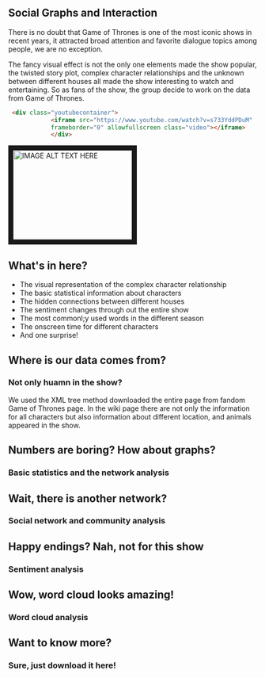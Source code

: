 ## Social Graphs and Interaction

There is no doubt that Game of Thrones is one of the most iconic shows in recent years, it attracted broad attention and favorite dialogue topics among people, we are no exception. 

The fancy visual effect is not the only one elements made the show popular, the twisted story plot, complex character relationships and the unknown between different houses all made the show interesting to watch and entertaining. So as fans of the show, the group decide to work on the data from Game of Thrones. 



```html
 <div class="youtubecontainer">
            <iframe src="https://www.youtube.com/watch?v=s733YddPDuM" 
            frameborder="0" allowfullscreen class="video"></iframe>
            </div>
```

<a href="http://www.youtube.com/watch?feature=player_embedded&v=s733YddPDuM
" target="_blank"><img src="http://img.youtube.com/vi/s733YddPDuM/0.jpg" 
alt="IMAGE ALT TEXT HERE" width="240" height="180" border="10" /></a>

## What's in here? 

* The visual representation of the complex character relationship
* The basic statistical information about characters 
* The hidden connections between different houses 
* The sentiment changes through out the entire show 
* The most commonl;y used words in the different season 
* The onscreen time for different characters 
* And one surprise! 


## Where is our data comes from?
### Not only huamn in the show? 

We used the XML tree method downloaded the entire page from fandom Game of Thrones page. In the wiki page there are not only the information for all characters but also information about different location, and animals appeared in the show. 

## Numbers are boring? How about graphs? 
### Basic statistics and the network analysis 


## Wait, there is another network?  
### Social network and community analysis 


## Happy endings? Nah, not for this show
### Sentiment analysis 


## Wow, word cloud looks amazing! 
### Word cloud analysis   

## Want to know more? 
### Sure, just download it here!  
